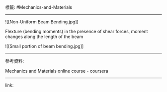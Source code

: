 標籤: #Mechanics-and-Materials 

---

![[Non-Uniform Beam Bending.jpg]]

Flexture (bending moments) in the presence of shear forces, moment changes along the length of the beam

![[Small portion of beam bending.jpg]]

---

參考資料:

Mechanics and Materials online course - coursera

---

link:

